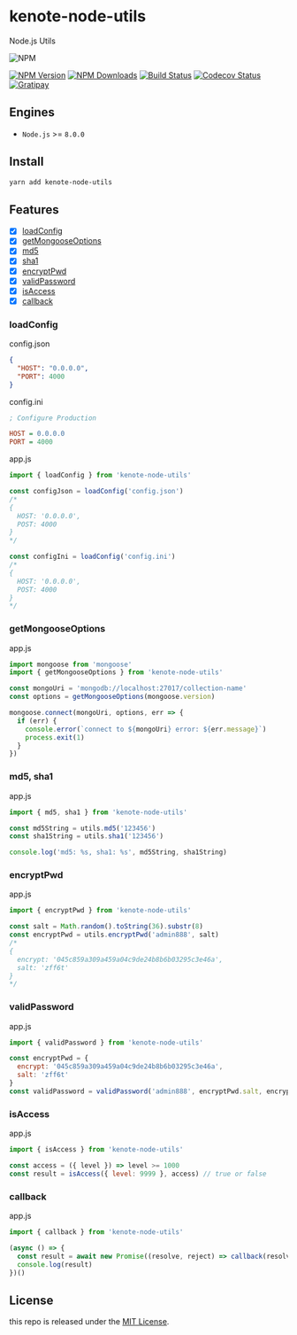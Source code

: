 # kenote-node-utils

Node.js Utils

![NPM](https://nodei.co/npm/kenote-node-utils.png?downloads=true)

[![NPM Version][npm-image]][npm-url]
[![NPM Downloads][downloads-image]][downloads-url]
[![Build Status][travis-image]][travis-url]
[![Codecov Status][codecov-image]][codecov-url]
[![Gratipay][licensed-image]][licensed-url]

[npm-image]: https://img.shields.io/npm/v/kenote-node-utils.svg
[npm-url]: https://www.npmjs.org/package/kenote-node-utils
[downloads-image]: https://img.shields.io/npm/dm/kenote-node-utils.svg
[downloads-url]: https://npmjs.org/package/kenote-node-utils
[travis-image]: https://api.travis-ci.com/kenote/kenote-node-utils.svg?branch=master
[travis-url]: https://travis-ci.com/kenote/kenote-node-utils
[codecov-image]: https://img.shields.io/codecov/c/github/kenote/kenote-node-utils/master.svg
[codecov-url]:   https://codecov.io/github/kenote/kenote-node-utils?branch=master
[licensed-image]: https://img.shields.io/badge/license-MIT-blue.svg
[licensed-url]: https://github.com/kenote/kenote-node-utils/blob/master/LICENSE

## Engines

- `Node.js` >= `8.0.0`

## Install

```bash
yarn add kenote-node-utils
```

## Features

- [x] [loadConfig](#loadConfig)
- [x] [getMongooseOptions](#getMongooseOptions)
- [x] [md5](#md5,%20sha1)
- [x] [sha1](#md5,%20sha1)
- [x] [encryptPwd](#encryptPwd)
- [x] [validPassword](#validPassword)
- [x] [isAccess](#isAccess)
- [x] [callback](#callback)

### loadConfig

config.json
```json
{
  "HOST": "0.0.0.0",
  "PORT": 4000
}
```

config.ini
```ini
; Configure Production

HOST = 0.0.0.0
PORT = 4000
```

app.js
```js
import { loadConfig } from 'kenote-node-utils'

const configJson = loadConfig('config.json')
/*
{
  HOST: '0.0.0.0',
  POST: 4000
}
*/

const configIni = loadConfig('config.ini')
/*
{
  HOST: '0.0.0.0',
  POST: 4000
}
*/
```

### getMongooseOptions

app.js
```js
import mongoose from 'mongoose'
import { getMongooseOptions } from 'kenote-node-utils'

const mongoUri = 'mongodb://localhost:27017/collection-name'
const options = getMongooseOptions(mongoose.version)

mongoose.connect(mongoUri, options, err => {
  if (err) {
    console.error(`connect to ${mongoUri} error: ${err.message}`)
    process.exit(1)
  }
})
```

### md5, sha1

app.js
```js
import { md5, sha1 } from 'kenote-node-utils'

const md5String = utils.md5('123456')
const sha1String = utils.sha1('123456')

console.log('md5: %s, sha1: %s', md5String, sha1String)
```

### encryptPwd

app.js
```js
import { encryptPwd } from 'kenote-node-utils'

const salt = Math.random().toString(36).substr(8)
const encryptPwd = utils.encryptPwd('admin888', salt)
/*
{
  encrypt: '045c859a309a459a04c9de24b8b6b03295c3e46a',
  salt: 'zff6t'
}
*/
```

### validPassword

app.js
```js
import { validPassword } from 'kenote-node-utils'

const encryptPwd = {
  encrypt: '045c859a309a459a04c9de24b8b6b03295c3e46a',
  salt: 'zff6t'
}
const validPassword = validPassword('admin888', encryptPwd.salt, encryptPwd.encrypt) // true or false
```

### isAccess

app.js
```js
import { isAccess } from 'kenote-node-utils'

const access = ({ level }) => level >= 1000
const result = isAccess({ level: 9999 }, access) // true or false
```

### callback

app.js
```js
import { callback } from 'kenote-node-utils'

(async () => {
  const result = await new Promise((resolve, reject) => callback(resolve, reject, null, 1))
  console.log(result)
})()
```

## License

this repo is released under the [MIT License](https://github.com/kenote/kenote-node-utils/blob/master/LICENSE).